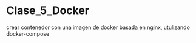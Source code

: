 # Clase_5_Docker
crear contenedor con una imagen de docker basada en nginx, utulizando docker-compose
